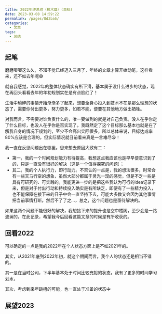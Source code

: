 ```yaml
---
title: 2022年终总结（技术篇）(草稿)
date: 2023-03-08 14:59:22
permalink: /pages/8d2ba6/
categories:
  - 文章
tags:
  - 总结
---
```


## 起笔

磨磨唧唧这么久，不知不觉已经迈入三月了，年终的文章才算开始动笔，这样看来，还不如去年呢😅

就自我感觉，2022年的整体状态确实有所下滑，基本属于没什么进步的状态，现在再回头看看去年的年初规划实在是有点脸红了！

生活中琐碎的事情开始渐渐多了起来，想要全身心投入到技术不在是那么理想的状态了，需要你付出更多，努力更多，如若不能，便要在其他地方做出牺牲。

对我而言，不需要对谁负责什么的，唯一要做到的就是对自己负责。没人在乎你定了什么目标，也没人在乎你是否实现了。我既然定了这个目标那么基本也就是在了解我自身的情况下规划的，至少不会高出实际很多，所以总体来说，目标达成率80%应该是合理的，但实际情况就目前看来真是一言难尽😪！

我一直在反思问题出在哪里，思来想去原因大致有二：

- 第一，我的一个时间规划能力有待提高，我想这点我应该也是早早便意识到了的，只是一直没有很好的解决（这是一个值得探究的问题）；
- 其二，我的个人执行力，即行动力。不否认的一点是，我的想法很多，时常会有一些天马行空的想象，虽然大部分都属于灵光一现的感觉，但是不乏一些是具有可研究的、可实践的。我能更进一步的是把这些我认为可行的idea记录下来，但是对于付出行动和持续投入确实是有所缺乏，即便有了一些精力投入，也不能保障在接下来的日子中会一直坚持下去，可能大多数又会因为其他事情把当前事情打断，然后不了了之...，总之，这个问题也是亟待解决的。

如果这两个问题不能很好的解决，我想接下来的提升也是空中楼阁，至少会是一路波澜的，在此记录，希望我今后回看这篇文章的时候是有所收获的。

## 回看2022

可以确定的一点是我的2022年在个人状态方面上是不如2021年的。

其实，从2021年底到2022年初，就这个期间而言，我个人的状态还是相当不错的。

其一是在当时公司，下半年基本处于时间比较充裕的状态，我有了更多的时间~~学习~~划水，

其次，考虑到来年跳槽的可能，也一直处于准备的状态中

## 展望2023
